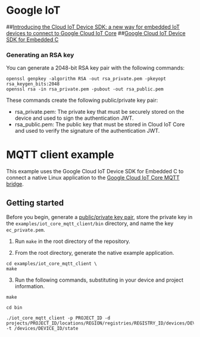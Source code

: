 # Google IoT
##[Introducing the Cloud IoT Device SDK: a new way for embedded IoT devices to connect to Google Cloud IoT Core](https://cloud.google.com/blog/products/iot-devices/introducing-cloud-iot-device-sdk-a-new-way-for-embedded-iot-devices-to-connect-to-google-cloud-iot-core)
##[Google Cloud IoT Device SDK for Embedded C](https://github.com/GoogleCloudPlatform/iot-device-sdk-embedded-c)


### Generating an RSA key
You can generate a 2048-bit RSA key pair with the following commands:
```
openssl genpkey -algorithm RSA -out rsa_private.pem -pkeyopt rsa_keygen_bits:2048  
openssl rsa -in rsa_private.pem -pubout -out rsa_public.pem
```
These commands create the following public/private key pair:

* rsa_private.pem: The private key that must be securely stored on the device and used to sign the authentication JWT.
* rsa_public.pem: The public key that must be stored in Cloud IoT Core and used to verify the signature of the authentication JWT.

# MQTT client example

This example uses the Google Cloud IoT Device SDK for Embedded C to connect a native Linux application to the [Google Cloud IoT Core MQTT bridge](https://cloud.google.com/iot/docs/how-tos/mqtt-bridge#iot-core-mqtt-auth-run-cpp).

## Getting started

Before you begin, generate a [public/private key pair](https://cloud.google.com/iot/docs/how-tos/credentials/keys), store the private key in the `examples/iot_core_mqtt_client/bin` directory, and name the key `ec_private.pem`.

1. Run `make` in the root directory of the repository.

2. From the root directory, generate the native example application.

```
cd examples/iot_core_mqtt_client \
make
```

3. Run the following commands, substituting in your device and project information.

```
make

```

```
cd bin 
```

```
./iot_core_mqtt_client -p PROJECT_ID -d projects/PROJECT_ID/locations/REGION/registries/REGISTRY_ID/devices/DEVICE_ID -t /devices/DEVICE_ID/state

```
